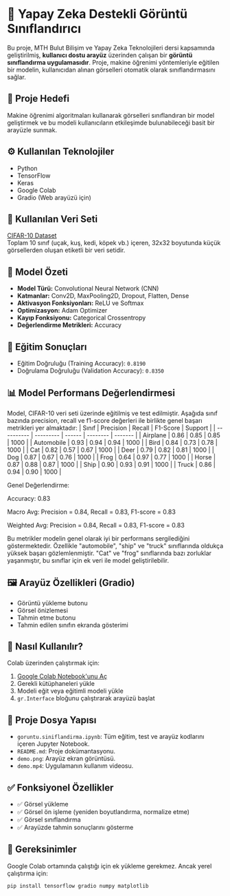 # 📸 Yapay Zeka Destekli Görüntü Sınıflandırıcı

Bu proje, MTH Bulut Bilişim ve Yapay Zeka Teknolojileri dersi kapsamında geliştirilmiş, **kullanıcı dostu arayüz** üzerinden çalışan bir **görüntü sınıflandırma uygulamasıdır**. Proje, makine öğrenimi yöntemleriyle eğitilen bir modelin, kullanıcıdan alınan görselleri otomatik olarak sınıflandırmasını sağlar.

## 🎯 Proje Hedefi

Makine öğrenimi algoritmaları kullanarak görselleri sınıflandıran bir model geliştirmek ve bu modeli kullanıcıların etkileşimde bulunabileceği basit bir arayüzle sunmak.

## ⚙️ Kullanılan Teknolojiler

- Python
- TensorFlow
- Keras
- Google Colab
- Gradio (Web arayüzü için)

## 📁 Kullanılan Veri Seti

[CIFAR-10 Dataset](https://www.cs.toronto.edu/~kriz/cifar.html)  
Toplam 10 sınıf (uçak, kuş, kedi, köpek vb.) içeren, 32x32 boyutunda küçük görsellerden oluşan etiketli bir veri setidir.

## 🧠 Model Özeti

- **Model Türü:** Convolutional Neural Network (CNN)
- **Katmanlar:** Conv2D, MaxPooling2D, Dropout, Flatten, Dense
- **Aktivasyon Fonksiyonları:** ReLU ve Softmax
- **Optimizasyon:** Adam Optimizer
- **Kayıp Fonksiyonu:** Categorical Crossentropy
- **Değerlendirme Metrikleri:** Accuracy

## 🧪 Eğitim Sonuçları

- Eğitim Doğruluğu (Training Accuracy): `0.8190`
- Doğrulama Doğruluğu (Validation Accuracy): `0.8350`

## 📊 Model Performans Değerlendirmesi
Model, CIFAR-10 veri seti üzerinde eğitilmiş ve test edilmiştir. Aşağıda sınıf bazında precision, recall ve f1-score değerleri ile birlikte genel başarı metrikleri yer almaktadır:
| Sınıf      | Precision | Recall | F1-Score | Support |
| ---------- | --------- | ------ | -------- | ------- |
| Airplane   | 0.86      | 0.85   | 0.85     | 1000    |
| Automobile | 0.93      | 0.94   | 0.94     | 1000    |
| Bird       | 0.84      | 0.73   | 0.78     | 1000    |
| Cat        | 0.82      | 0.57   | 0.67     | 1000    |
| Deer       | 0.79      | 0.82   | 0.81     | 1000    |
| Dog        | 0.87      | 0.67   | 0.76     | 1000    |
| Frog       | 0.64      | 0.97   | 0.77     | 1000    |
| Horse      | 0.87      | 0.88   | 0.87     | 1000    |
| Ship       | 0.90      | 0.93   | 0.91     | 1000    |
| Truck      | 0.86      | 0.94   | 0.90     | 1000    |

Genel Değerlendirme:

Accuracy: 0.83

Macro Avg: Precision = 0.84, Recall = 0.83, F1-score = 0.83

Weighted Avg: Precision = 0.84, Recall = 0.83, F1-score = 0.83

Bu metrikler modelin genel olarak iyi bir performans sergilediğini göstermektedir. Özellikle "automobile", "ship" ve "truck" sınıflarında oldukça yüksek başarı gözlemlenmiştir. "Cat" ve "frog" sınıflarında bazı zorluklar yaşanmıştır, bu sınıflar için ek veri ile model geliştirilebilir.

## 🖼️ Arayüz Özellikleri (Gradio)

- Görüntü yükleme butonu
- Görsel önizlemesi
- Tahmin etme butonu
- Tahmin edilen sınıfın ekranda gösterimi

## 🚀 Nasıl Kullanılır?

Colab üzerinden çalıştırmak için:

1. [Google Colab Notebook'unu Aç](https://colab.research.google.com/github/busraksakalli7/Yapay-Zeka-Goruntu-Siniflandirma/blob/main/goruntu.siniflandirma.ipynb)
2. Gerekli kütüphaneleri yükle
3. Modeli eğit veya eğitimli modeli yükle
4. `gr.Interface` bloğunu çalıştırarak arayüzü başlat

## 🧩 Proje Dosya Yapısı

- `goruntu.siniflandirma.ipynb`: Tüm eğitim, test ve arayüz kodlarını içeren Jupyter Notebook.
- `README.md`: Proje dokümantasyonu.
- `demo.png`: Arayüz ekran görüntüsü.
- `demo.mp4`: Uygulamanın kullanım videosu.

## ✅ Fonksiyonel Özellikler

- ✅ Görsel yükleme
- ✅ Görsel ön işleme (yeniden boyutlandırma, normalize etme)
- ✅ Görsel sınıflandırma
- ✅ Arayüzde tahmin sonuçlarını gösterme

## 📌 Gereksinimler

Google Colab ortamında çalıştığı için ek yükleme gerekmez. Ancak yerel çalıştırma için:

```bash
pip install tensorflow gradio numpy matplotlib
